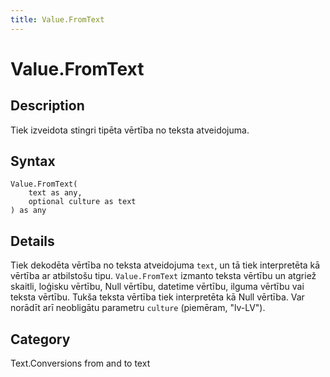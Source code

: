 ```yaml
---
title: Value.FromText
---
```


# Value.FromText


## Description

Tiek izveidota stingri tipēta vērtība no teksta atveidojuma.


## Syntax

```powerquery
Value.FromText(
    text as any,
    optional culture as text
) as any
```


## Details

Tiek dekodēta vērtība no teksta atveidojuma <code>text</code>, un tā tiek interpretēta kā vērtība ar atbilstošu tipu.    <code>Value.FromText</code> izmanto teksta vērtību un atgriež skaitli, loģisku vērtību, Null vērtību, datetime vērtību, ilguma vērtību vai teksta vērtību. Tukša teksta vērtība tiek interpretēta kā Null vērtība.    Var norādīt arī neobligātu parametru <code>culture</code> (piemēram, "lv-LV").



## Category
Text.Conversions from and to text
